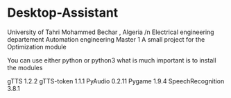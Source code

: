 # Desktop-Assistant

University of Tahri Mohammed Bechar , Algeria /n
Electrical engineering departement 
Automation engineering 
Master 1 
A small project for the Optimization module

You can use either python or python3 
what is much important is to install the modules 

gTTS 1.2.2
gTTS-token 1.1.1
PyAudio 0.2.11
Pygame 1.9.4
SpeechRecognition 3.8.1

